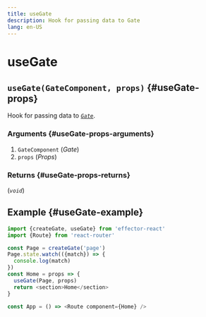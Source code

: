 ```yaml
---
title: useGate
description: Hook for passing data to Gate
lang: en-US
---
```


# useGate

## `useGate(GateComponent, props)` {#useGate-props}

Hook for passing data to [_`Gate`_](/api/effector-react/Gate.md).

### Arguments {#useGate-props-arguments}

1. `GateComponent` (_Gate_)
2. `props` (_Props_)

### Returns {#useGate-props-returns}

(_`void`_)

## Example {#useGate-example}

```js
import {createGate, useGate} from 'effector-react'
import {Route} from 'react-router'

const Page = createGate('page')
Page.state.watch(({match}) => {
  console.log(match)
})
const Home = props => {
  useGate(Page, props)
  return <section>Home</section>
}

const App = () => <Route component={Home} />
```
